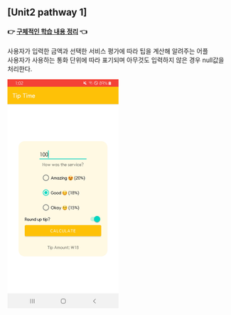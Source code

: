 ## [Unit2 pathway 1] 

#### 👉 [구체적인 학습 내용 정리](https://velog.io/@emily2307/Unit-2-Layouts-1) 👈<br>

사용자가 입력한 금액과 선택한 서비스 평가에 따라 팁을 계산해 알려주는 어플<br>사용자가 사용하는 통화 단위에 따라 표기되며 아무것도 입력하지 않은 경우 null값을 처리한다.

<img src="images/tiptime.jpg" width="250"/>

#### 